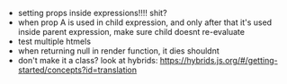 * setting props inside expressions!!!! shit?
* when prop A is used in child expression, and only after that
it's used inside parent expression, make sure child doesnt re-evaluate
* test multiple htmels
* when returning null in render function, it dies shouldnt
* don't make it a class? look at hybrids: https://hybrids.js.org/#/getting-started/concepts?id=translation
